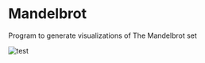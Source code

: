 # Mandelbrot
Program to generate visualizations of The Mandelbrot set

![test](https://user-images.githubusercontent.com/35309553/132918544-82ab2c4d-dbe0-4ae5-81af-c5213261ec18.png)
